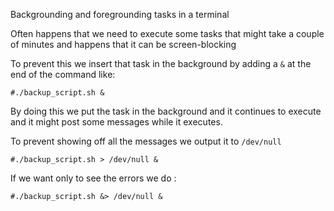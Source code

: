 Backgrounding and foregrounding tasks in a terminal 

Often happens that we need to execute some tasks that might
take a couple of minutes and happens that it can be screen-blocking

To prevent this we insert that task in the background
by adding a `&` at the end of the command like:

```
#./backup_script.sh &
```

By doing this we put the task in the background and it continues to execute and it might post some messages while it executes. 

To prevent showing off all the messages we output it to `/dev/null`
```
#./backup_script.sh > /dev/null &
```

If we want only to see the errors we do :

```
#./backup_script.sh &> /dev/null &
```
